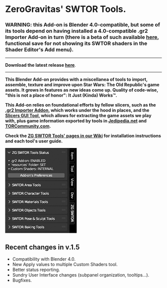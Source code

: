 # ZeroGravitas' SWTOR Tools.

### WARNING: this Add-on is Blender 4.0-compatible, but some of its tools depend on having installed a 4.0-compatible .gr2 Importer Add-on in turn (there is a beta of such available [here](https://github.com/SWTOR-Slicers/Granny2-Plug-In-Blender-2.8x/releases/tag/v4.0.0-alpha), functional save for not showing its SWTOR shaders in the Shader Editor's Add menu).

---

**Download the latest release [here](https://github.com/SWTOR-Slicers/ZG-SWTOR-Tools/releases/latest)**.

---

**This Blender Add-on provides with a miscellanea of tools to import, assemble, texture and improve upon Star Wars: The Old Republic's game assets. It grows in features as new ideas come up. Quality of code-wise, "this is not a place of honor": It Just (Kinda) Works™.**

**This Add-on relies on foundational efforts by fellow slicers, such as the [.gr2 Importer Addon](https://github.com/SWTOR-Slicers/WikiPedia/wiki/ZG-SWTOR-https://github.com/SWTOR-Slicers/Granny2-Plug-In-Blender-2.8x), which works under the hood in places, and the [Slicers GUI Tool](https://github.com/SWTOR-Slicers/WikiPedia/wiki/ZG-SWTOR-https://github.com/SWTOR-Slicers/Slicers-GUI), which allows for extracting the game assets we play with, plus game information exported by tools in [Jedipedia.net](https://https://swtor.jedipedia.net/en) and [TORCommunity.com](https://torcommunity.com/).**

**Check the [ZG SWTOR Tools' pages in our Wiki](https://github.com/SWTOR-Slicers/WikiPedia/wiki/ZG-SWTOR-Tools-Add-on) for installation instructions and each tool's user guide.**

![](README_images/zg_swtor_tools_collapsed.png) 


## Recent changes in v.1.5

* Compatibility with Blender 4.0.
* New Apply values to multiple Custom Shaders tool.
* Better status reporting.
* Sundry User Interface changes (subpanel organization, tooltips…).
* Bugfixes.